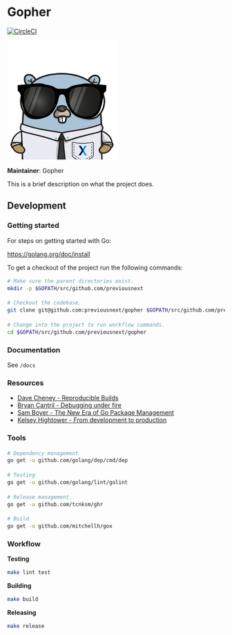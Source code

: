Gopher
======

[![CircleCI](https://circleci.com/gh/previousnext/CHANGE_ME.svg?style=svg)](https://circleci.com/gh/previousnext/CHANGE_ME)

![Logo](/logo/small.png "Logo")

**Maintainer**: Gopher

This is a brief description on what the project does.

## Development

### Getting started

For steps on getting started with Go:

https://golang.org/doc/install

To get a checkout of the project run the following commands:

```bash
# Make sure the parent directories exist.
mkdir -p $GOPATH/src/github.com/previousnext

# Checkout the codebase.
git clone git@github.com:previousnext/gopher $GOPATH/src/github.com/previousnext/gopher

# Change into the project to run workflow commands.
cd $GOPATH/src/github.com/previousnext/gopher
```

### Documentation

See `/docs`

### Resources

* [Dave Cheney - Reproducible Builds](https://www.youtube.com/watch?v=c3dW80eO88I)
* [Bryan Cantril - Debugging under fire](https://www.youtube.com/watch?v=30jNsCVLpAE&t=2675s)
* [Sam Boyer - The New Era of Go Package Management](https://www.youtube.com/watch?v=5LtMb090AZI)
* [Kelsey Hightower - From development to production](https://www.youtube.com/watch?v=XL9CQobFB8I&t=787s)

### Tools

```bash
# Dependency management
go get -u github.com/golang/dep/cmd/dep

# Testing
go get -u github.com/golang/lint/golint

# Release management.
go get -u github.com/tcnksm/ghr

# Build
go get -u github.com/mitchellh/gox
```

### Workflow

**Testing**

```bash
make lint test
```

**Building**

```bash
make build
```

**Releasing**

```bash
make release
```